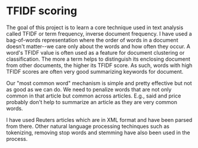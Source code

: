 # TFIDF scoring

The goal of this project is to learn a core technique used in text analysis called TFIDF or term frequency, inverse document frequency. I have used a bag-of-words representation where the order of words in a document doesn't matter--we care only about the words and how often they occur. A word's TFIDF value is often used as a feature for document clustering or classification. The more a term helps to distinguish its enclosing document from other documents, the higher its TFIDF score. As such, words with high TFIDF scores are often very good summarizing keywords for document.

Our "most common word" mechanism is simple and pretty effective but not as good as we can do. We need to penalize words that are not only common in that article but common across articles. E.g., said and price probably don't help to summarize an article as they are very common words.
 
I have used Reuters articles which are in XML format and have been parsed from there. Other natural language processing techinques such as tokenizing, removing stop words and stemming have also been used in the process.

